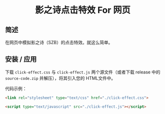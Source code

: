 # <p align="center"><br/>影之诗点击特效 For 网页</span>

## 简述

在网页中模拟影之诗（SZB）的点击特效。就这么简单。

## 安装 / 应用

下载 `click-effect.css` 与 `click-effect.js` 两个源文件（或者下载 release 中的 `source-code.zip` 并解压），将其引入您的 HTML文件中。

代码示例：

```html
<link rel="stylesheet" type="text/css" href="./click-effect.css">

<script type="text/javascript" src="./click-effect.js"></script>
```
